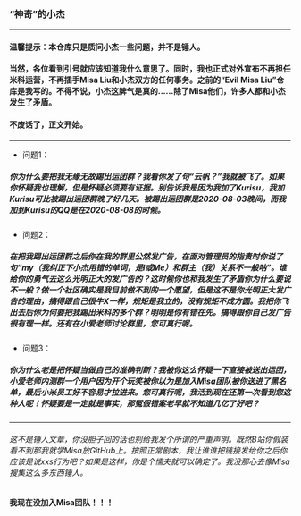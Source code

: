 ### “神奇”的小杰
***
#### 温馨提示：本仓库只是质问小杰一些问题，并不是锤人。
#### 当然，各位看到引号就应该知道我什么意思了。同时，我也正式对外宣布不再担任米科运营，不再插手Misa Liu和小杰双方的任何事务。之前的“Evil Misa Liu”仓库是我写的。不得不说，小杰这脾气是真的……除了Misa他们，许多人都和小杰发生了矛盾。
#### 不废话了，正文开始。
***
* 问题1：
##### 你为什么要把我无缘无故踢出运团群？我看你发了句“云帆？”我就被飞了。如果你怀疑我也理解，但是怀疑必须要有证据。别告诉我是因为我加了Kurisu，我加Kurisu可比被踢出运团群晚了好几天。被踢出运团群是2020-08-03晚间，而我加到Kurisu的QQ是在2020-08-08的时候。
* 问题2：
##### 在把我踢出运团群之后你在我的群里公然发广告，在面对管理员的指责时你说了句“my（我纠正下小杰用错的单词，是I或Me）和群主（我）关系不一般呐”。谁给你的勇气去这么光明正大的发广告的？这时候你也和我发生了矛盾你为什么要说不一般？做一个社区确实是我目前做不到的一个愿望，但是这不是你光明正大发广告的理由，搞得跟自己很牛X一样，规矩是我立的，没有规矩不成方圆。我把你飞出去后你为何要把我踢出米科的多个群？明明是你有错在先。搞得跟你自己发广告很有理一样。还有在小爱老师讨论群里，您可真行呢。
* 问题3：
##### 你为什么老是把怀疑当做自己的准确判断？我被你这么怀疑一下直接被送出运团，小爱老师内测群一个用户因为开个玩笑被你以为是加入Misa团队被你送进了黑名单，最后小米员工好不容易才拉进来。您可真行呢，我活到现在还第一次看到您这种人呢！怀疑要是一定就是事实，那冤假错案老早就不知道几亿了好吧？
***
###### 这不是锤人文章，你没胆子回的话也别给我发个所谓的严重声明。既然B站你假装看不到那我就学Misa放GitHub上。按照正常剧本，我让谁谁把链接发给你之后你应该是说xxs行为吧？如果是这样，你是个懦夫就可以确定了。我没那心去像Misa搜集这么多东西锤人。

#### 我现在没加入Misa团队！！！
